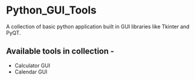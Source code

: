 # Python_GUI_Tools
A collection of basic python application built in GUI libraries like Tkinter and PyQT.

## Available tools in collection - 

- Calculator GUI
- Calendar GUI
